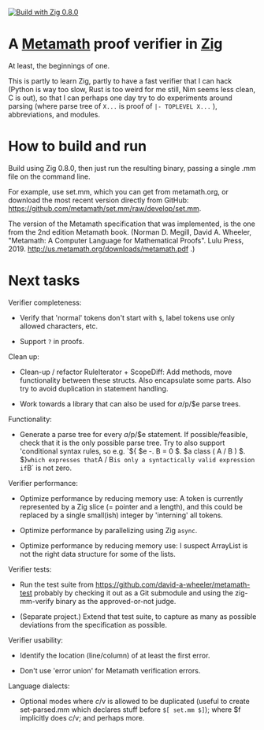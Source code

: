 [![Build with Zig 0.8.0](https://github.com/marnix/zigmmverify/workflows/Build%20with%20zig%200.8.x/badge.svg?branch=zig-0.8.x)](https://github.com/marnix/zigmmverify/actions?query=branch%3Azig-0.8.x)

# A [Metamath](http://metamath.org) proof verifier in [Zig](https://ziglang.org/)

At least, the beginnings of one.

This is partly to learn Zig,
partly to have a fast verifier that I can hack
(Python is way too slow, Rust is too weird for me still, Nim seems less clean, C is out),
so that I can perhaps one day try to do experiments around
parsing (where parse tree of ` X... ` is proof of ` |- TOPLEVEL X... ` ),
abbreviations,
and modules.

# How to build and run

Build using Zig 0.8.0, then just run the resulting binary,
passing a single .mm file on the command line.

For example, use set.mm, which you can get from metamath.org,
or download the most recent version directly from GitHub:
https://github.com/metamath/set.mm/raw/develop/set.mm.

The version of the Metamath specification that was implemented, is
the one from the 2nd edition Metamath book.
(Norman D. Megill, David A. Wheeler, 
"Metamath: A Computer Language for Mathematical Proofs".
Lulu Press, 2019.
http://us.metamath.org/downloads/metamath.pdf .)

# Next tasks

Verifier completeness:

- Verify that 'normal' tokens don't start with `$`,
  label tokens use only allowed characters, etc.

- Support `?` in proofs.

Clean up:

- Clean-up / refactor RuleIterator + ScopeDiff:
  Add methods, move functionality between these structs.
  Also encapsulate some parts.
  Also try to avoid duplication in statement handling.

- Work towards a library that can also be used for $a/$p/$e parse trees.

Functionality:

- Generate a parse tree for every $a/$p/$e statement.
  If possible/feasible, check that it is the only possible parse tree.
  Try to also support 'conditional syntax rules,
  so e.g. `${ $e -. B = 0 $. $a class ( A / B ) $. $}` which expresses that
  `A / B` is only a syntactically valid expression if `B` is not zero.

Verifier performance:

- Optimize performance by reducing memory use:
  A token is currently represented by a Zig slice (= pointer and a length),
  and this could be replaced by a single small(ish) integer
  by 'interning' all tokens.

- Optimize performance by parallelizing using Zig `async`.

- Optimize performance by reducing memory use:
  I suspect ArrayList is not the right data structure for some of the lists.

Verifier tests:

- Run the test suite from https://github.com/david-a-wheeler/metamath-test
  probably by checking it out as a Git submodule
  and using the zig-mm-verify binary as the approved-or-not judge.

- (Separate project.) Extend that test suite, to capture as many as possible
  deviations from the specification as possible.

Verifier usability:

- Identify the location (line/column) of at least the first error.

- Don't use 'error union' for Metamath verification errors.

Language dialects:

- Optional modes where $c/$v is allowed to be duplicated
  (useful to create set-parsed.mm which declares stuff before `$[ set.mm $]`);
  where $f implicitly does $c/$v;
  and perhaps more.
